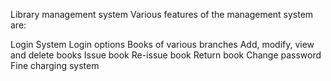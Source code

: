 Library management system
Various features of the management system are:

Login System
Login options
Books of various branches
Add, modify, view and delete books
Issue book
Re-issue book
Return book
Change password
Fine charging system
